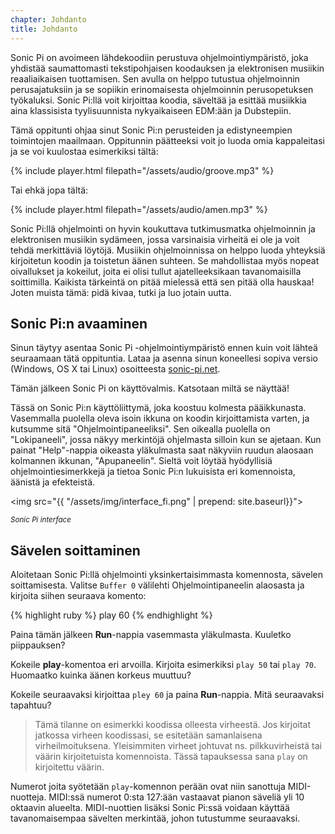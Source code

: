 ```yaml
---
chapter: Johdanto
title: Johdanto
---
```


Sonic Pi on avoimeen lähdekoodiin perustuva ohjelmointiympäristö, joka yhdistää saumattomasti tekstipohjaisen koodauksen ja elektronisen musiikin reaaliaikaisen tuottamisen. Sen avulla on helppo tutustua ohjelmoinnin perusajatuksiin ja se sopiikin erinomaisesta ohjelmoinnin perusopetuksen työkaluksi. Sonic Pi:llä voit kirjoittaa koodia, säveltää ja esittää musiikkia aina klassisista tyylisuunnista nykyaikaiseen EDM:ään ja Dubstepiin. 

Tämä oppitunti ohjaa sinut Sonic Pi:n perusteiden ja edistyneempien toimintojen maailmaan. Oppitunnin päätteeksi voit jo luoda omia kappaleitasi ja se voi kuulostaa esimerkiksi tältä:

{% include player.html filepath="/assets/audio/groove.mp3" %}

Tai ehkä jopa tältä:

{% include player.html filepath="/assets/audio/amen.mp3" %}

Sonic Pi:llä ohjelmointi on hyvin koukuttava tutkimusmatka ohjelmoinnin ja elektronisen musiikin sydämeen, jossa varsinaisia virheitä ei ole ja voit tehdä merkittäviä löytöjä. Musiikin ohjelmoinnissa on helppo luoda yhteyksiä kirjoitetun koodin ja toistetun äänen suhteen. Se mahdollistaa myös nopeat oivallukset ja kokeilut, joita ei olisi tullut ajatelleeksikaan tavanomaisilla soittimilla. Kaikista tärkeintä on pitää mielessä että sen pitää olla hauskaa! Joten muista tämä: pidä kivaa, tutki ja luo jotain uutta. 

## Sonic Pi:n avaaminen

Sinun täytyy asentaa Sonic Pi -ohjelmointiympäristö ennen kuin voit lähteä seuraamaan tätä oppituntia. Lataa ja asenna sinun koneellesi sopiva versio (Windows, OS X tai Linux) osoitteesta <a href="http://sonic-pi.net/">sonic-pi.net</a>. 

Tämän jälkeen Sonic Pi on käyttövalmis. Katsotaan miltä se näyttää!

Tässä on Sonic Pi:n käyttöliittymä, joka koostuu kolmesta pääikkunasta. Vasemmalla puolella oleva isoin ikkuna on koodin kirjoittamista varten, ja kutsumme sitä "Ohjelmointipaneeliksi". Sen oikealla puolella on "Lokipaneeli", jossa näkyy merkintöjä ohjelmasta silloin kun se ajetaan. Kun painat "Help"-nappia oikeasta yläkulmasta saat näkyviin ruudun alaosaan kolmannen ikkunan, "Apupaneelin". Sieltä voit löytää hyödyllisiä ohjelmointiesimerkkejä ja tietoa Sonic Pi:n lukuisista eri komennoista, äänistä ja efekteistä. 
 
<img src="{{ "/assets/img/interface_fi.png" | prepend: site.baseurl}}">
<p class="center"><small><i>Sonic Pi interface</i></small></p>

## Sävelen soittaminen

Aloitetaan Sonic Pi:llä ohjelmointi yksinkertaisimmasta komennosta, sävelen soittamisesta. Valitse `Buffer 0` välilehti Ohjelmointipaneelin alaosasta ja kirjoita siihen seuraava komento:

{% highlight ruby %}
play 60
{% endhighlight %}

Paina tämän jälkeen **Run**-nappia vasemmasta yläkulmasta. Kuuletko piippauksen?

Kokeile **play**-komentoa eri arvoilla. Kirjoita esimerkiksi `play 50` tai `play 70`. Huomaatko kuinka äänen korkeus muuttuu?

Kokeile seuraavaksi kirjoittaa `pley 60` ja paina **Run**-nappia. Mitä seuraavaksi tapahtuu?

> Tämä tilanne on esimerkki koodissa olleesta virheestä. Jos kirjoitat jatkossa virheen koodissasi, se esitetään samanlaisena virheilmoituksena. Yleisimmiten virheet johtuvat ns. pilkkuvirheistä tai väärin kirjoitetuista komennoista. Tässä tapauksessa sana `play` on kirjoitettu väärin. 

Numerot joita syötetään `play`-komennon perään ovat niin sanottuja MIDI-nuotteja. MIDI:ssä numerot 0:sta 127:ään vastaavat pianon säveliä yli 10 oktaavin alueelta. MIDI-nuottien lisäksi Sonic Pi:ssä voidaan käyttää tavanomaisempaa sävelten merkintää, johon tutustumme seuraavaksi. 
